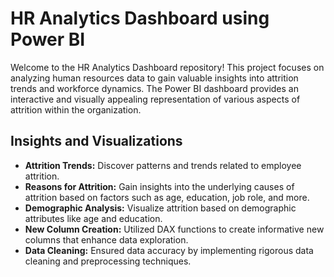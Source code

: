 # HR Analytics Dashboard using Power BI

Welcome to the HR Analytics Dashboard repository! This project focuses on analyzing human resources data to gain valuable insights into attrition trends and workforce dynamics. The Power BI dashboard provides an interactive and visually appealing representation of various aspects of attrition within the organization.

## Insights and Visualizations

- **Attrition Trends:** Discover patterns and trends related to employee attrition.
- **Reasons for Attrition:** Gain insights into the underlying causes of attrition based on factors such as age, education, job role, and more.
- **Demographic Analysis:** Visualize attrition based on demographic attributes like age and education.
- **New Column Creation:** Utilized DAX functions to create informative new columns that enhance data exploration.
- **Data Cleaning:** Ensured data accuracy by implementing rigorous data cleaning and preprocessing techniques.

